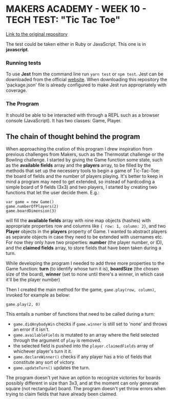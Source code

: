 # MAKERS ACADEMY - WEEK 10 - TECH TEST: "Tic Tac Toe"
[Link to the original repository](https://github.com/makersacademy/course/blob/master/individual_challenges/tic_tac_toe.md)

The test could be taken either in Ruby or JavaScript. This one is in __javascript__.

### Running tests
To use __Jest__ from the command line run `yarn test` or `npm test`. Jest can be downloaded from the official [website](https://jestjs.io/docs/en/getting-started.html). When downloading this repository the 'package.json' file is already configured to make Jest run appropriately with coverage.

### The Program
It should be able to be interacted with through a REPL such as a browser console (JavaScript).
It has two classes: Game, Player.

## The chain of thought behind the program
When approaching the cration of this program I drew inspiration from previous challenges from Makers, such as the Thermostat challenge or the Bowling challenge.
I started by giving the Game function some state, such as the __available fields__ array and the __players__ array, to be filled by the methods that set up the necessery tools to begin a game of Tic-Tac-Toe: the board of fields and the number of players playing. It's better to keep in mind a program may need to get extended, so instead of hardcoding a simple board of 9 fields (3x3) and two players, I started by creating two functions that let the user decide them. E.g.:
```
var game = new Game()
game.numberOfPlayers(2)
game.boardDimension(3)
```
will fill the __available fields__ array with nine map objects (hashes) with appropriate properties row and columns like ```{ row: 1, column: 2}```, and two __Player__ objects in the __players__ property of Game.
I wanted to abstract players as separate objects in case they need to be extended with usernames etc. For now they only have two properties: __number__ (the player number, or ID), and the __claimed fields__ array, to store fields that have been taken during a turn.

While developing the program I needed to add three more properties to the Game function: __turn__ (to identify whose turn it is), __boardSize__ (the chosen size of the board), __winner__ (set to none until there's a winner, in which case it'll be the player number)

Then I created the main method for the game, ```game.play(row, column)```, invoked for example as below:
```
game.play(2, 0)
```

This entails a number of functions that need to be called during a turn:
- ```game.didAnybodyWin``` checks if ```game.winner``` is still set to 'none' and throws an error if it isn't.
- ```game.availableFields``` is mutated to an array where the field selected through the argument of ```play``` is removed.
- the selected field is pushed into the ```player.claimedFields``` array of whichever player's turn it it.
- ```game.declareWinner()``` checks if any player has a trio of fields that constitute any sort of victory.
- ```game.updateTurn()``` updates the turn.

The program doesn't yet have an option to recognize victories for boards possibly different in size than 3x3, and at the moment can only generate square (not rectangular) board.
The program doesn't yet throw errors when trying to claim fields that have already been claimed.